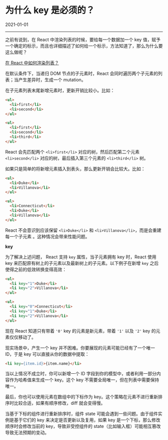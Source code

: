 # 为什么 key 是必须的？

2021-01-01  


---






之前有说到，在 React 中渲染列表的时候，要给每一个数据加一个 key 值，赋予一个确定的标示，而且也详细描述了如何给一个标示，方法知道了，那么为什么要这么做呢？


[在 React 中如何渲染列表？](../20201216-react-note-2/#%E4%B8%89%E3%80%81%E8%BD%AC%E6%8D%A2%E5%88%97%E8%A1%A8)

在默认条件下，当递归 DOM 节点的子元素时，React 会同时遍历两个子元素的列表；当产生差异时，生成一个 mutation。

在子元素列表末尾新增元素时，更新开销比较小。比如：

```html
<ul>
  <li>first</li>
  <li>second</li>
</ul>

<ul>
  <li>first</li>
  <li>second</li>
  <li>third</li>
</ul>
```

React 会先匹配两个 `<li>first</li>` 对应的树，然后匹配第二个元素 `<li>second</li>` 对应的树，最后插入第三个元素的 `<li>third</li>` 树。

如果只是简单的将新增元素插入到表头，那么更新开销会比较大。比如：

```html
<ul>
  <li>Duke</li>
  <li>Villanova</li>
</ul>

<ul>
  <li>Connecticut</li>
  <li>Duke</li>
  <li>Villanova</li>
</ul>
```

React 不会意识到应该保留 `<li>Duke</li>` 和 `<li>Villanova</li>`，而是会重建每一个子元素 。这种情况会带来性能问题。

**key**

为了解决上述问题， React 支持 `key` 属性，当子元素拥有 key 时，React 使用 key 来匹配原有树上的子元素以及最新树上的子元素。以下例子在新增 `key` 之后使得之前的低效转换变得高效：

```html
<ul>
  <li key="1">Duke</li>
  <li key="2">Villanova</li>
</ul>

<ul>
  <li key="0">Connecticut</li>
  <li key="1">Duke</li>
  <li key="2">Villanova</li>
</ul>
```

现在 React 知道只有带着 `'0'` key 的元素是新元素，带着 `'1'` 以及 `'2'` key 的元素仅仅移动了。

现实场景中，产生一个 key 并不困难。你要展现的元素可能已经有了一个唯一 ID，于是 key 可以直接从你的数据中提取：

```html
<li key={item.id}>{item.name}</li>
```

当以上情况不成立时，你可以新增一个 ID 字段到你的模型中，或者利用一部分内容作为哈希值来生成一个 key。这个 key 不需要全局唯一，但在列表中需要保持唯一。

最后，你也可以使用元素在数组中的下标作为 key。这个策略在元素不进行重新排序时比较合适，如果有顺序修改，diff 就会变得慢。

当基于下标的组件进行重新排序时，组件 state 可能会遇到一些问题。由于组件实例是基于它们的 key 来决定是否更新以及复用，如果 key 是一个下标，那么修改顺序时会修改当前的 key，导致非受控组件的 state（比如输入框）可能相互篡改导致无法预期的变动。